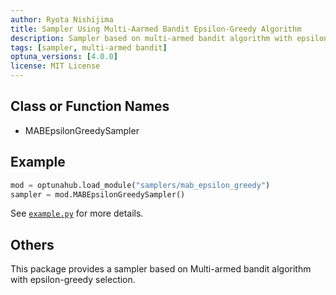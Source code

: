 ```yaml
---
author: Ryota Nishijima
title: Sampler Using Multi-Aarmed Bandit Epsilon-Greedy Algorithm
description: Sampler based on multi-armed bandit algorithm with epsilon-greedy arm selection.
tags: [sampler, multi-armed bandit]
optuna_versions: [4.0.0]
license: MIT License
---
```


## Class or Function Names

- MABEpsilonGreedySampler

## Example

```python
mod = optunahub.load_module("samplers/mab_epsilon_greedy")
sampler = mod.MABEpsilonGreedySampler()
```

See [`example.py`](https://github.com/optuna/optunahub-registry/blob/main/package/samplers/mab_epsilon_greedy/example.py) for more details.

## Others

This package provides a sampler based on Multi-armed bandit algorithm with epsilon-greedy selection.
